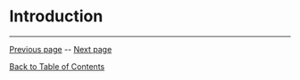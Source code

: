 # Introduction

---

[Previous page](/Lorehuin/Front/preface.md) -- [Next page](/Lorehuin/Religon/religon.md)

[Back to Table of Contents](/Lorehuin/Front/table-of-contents.md)